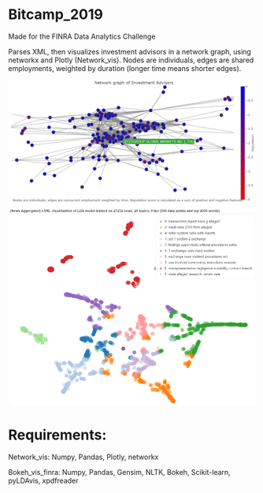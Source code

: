 # Bitcamp_2019
Made for the FINRA Data Analytics Challenge

Parses XML, then visualizes investment advisors in a network graph, using networkx and Plotly (Network_vis). Nodes are individuals, edges are shared employments, weighted by duration (longer time means shorter edges).

![alt text](https://github.com/Maosef/Bitcamp_2019/blob/master/network_2.PNG)
![alt text](https://github.com/Maosef/Bitcamp_2019/blob/master/topic_model.PNG)

# Requirements: 
Network_vis: Numpy, Pandas, Plotly, networkx

Bokeh_vis_finra: Numpy, Pandas, Gensim, NLTK, Bokeh, Scikit-learn, pyLDAvis, xpdfreader

